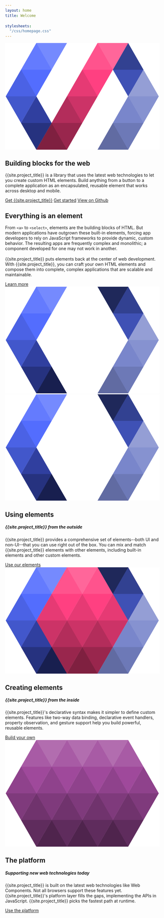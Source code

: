 ```yaml
---
layout: home
title: Welcome

stylesheets:
  "/css/homepage.css"
---
```


<section id="future" class="main-bg">
  <div class="panel left">
    <img src="/images/logos/p-logo.svg">
    <summary>
      <h1>Building blocks for the web</h1>
      <p>{{site.project_title}} is a library that uses the latest web technologies to let you create custom HTML elements. Build anything from a button to a complete application as an encapsulated, reusable element that works across desktop and mobile.</p>
      <polymer-ui-toolbar>
        <a href="/docs/start/getting-the-code.html" class="paper-button" data-download-button><polymer-ui-icon src="/images/picons/ic_archive_dark_.png"></polymer-ui-icon>Get {{site.project_title}}</a>
        <a href="/docs/start/usingelements.html" class="paper-button"><polymer-ui-icon src="/images/picons/ic_arrowForward_dark_.png"></polymer-ui-icon>Get started</a>
        <a href="https://github.com/polymer/polymer" class="paper-button" borderless>View on Github</a>
      </polymer-ui-toolbar>
    </summary>
  </div>
</section>
<section id="everything-element" class="main-purple">
  <!-- <nav class="bar" flexbox>
    <a href="#everything-element" flex>Return to the elegance of the element</a>
  </nav> -->
  <div class="panel right">
    <summary>
      <h1>Everything is an element</h1>
      <p>From <code>&lt;a&gt;</code> to <code>&lt;select&gt;</code>, elements are the building blocks of HTML. But modern applications have outgrown these built-in elements, forcing app developers to rely on JavaScript frameworks to provide dynamic, custom behavior.  The resulting apps are frequently complex and monolithic; a component developed for one may not work in another.
      <br><br>
      {{site.project_title}} puts elements back at the center of web development. With {{site.project_title}}, you can craft your own HTML elements and compose them into complete, complex applications that are scalable and maintainable.</p>
      <a href="/docs/start/everything.html" class="paper-button" borderless><polymer-ui-icon src="/images/picons/ic_arrowForward_light.png"></polymer-ui-icon>Learn more</a>
    </summary>
    <img src="/images/logos/p-elements.svg">
  </div>
</section>
<section id="architecture">
 <!--  <nav class="bar" flexbox>
    <a href="#architecture">The architecture of {{site.project_title}}</a>
  </nav> -->
  <div class="panel">
    <summary>
      <div class="box">
        <img src="/images/logos/p-elements.svg">
      </div>
      <h1 class="elements-using">Using elements</h1>
      <h5>{{site.project_title}} from the outside</h5>
      <p>{{site.project_title}} provides a comprehensive set of elements--both UI and non-UI--that you can use right out of the box. You can mix and match {{site.project_title}} elements with other elements, including built-in elements and other custom elements.</p>
      <a href="/docs/start/usingelements.html" class="paper-button" borderless><polymer-ui-icon src="/images/picons/ic_arrowForward_dark_.png"></polymer-ui-icon>Use our elements</a>
    </summary>
    <summary>
      <div class="box">
        <img src="/images/logos/p-create-elements.svg">
      </div>
      <h1 class="elements-creating">Creating elements</h1>
      <h5>{{site.project_title}} from the inside</h5>
      <p>{{site.project_title}}'s declarative syntax makes it simpler to define custom elements. Features like two-way data binding, declarative event handlers, property observation, and gesture support help you build powerful, reusable elements.</p>
      <a href="/docs/start/creatingelements.html" class="paper-button" borderless><polymer-ui-icon src="/images/picons/ic_arrowForward_dark_.png"></polymer-ui-icon>Build your own</a>
    </summary>
    <summary>
      <div class="box">
        <img src="/images/logos/p-platform.svg">
      </div>
      <h1 class="platform">The platform</h1>
      <h5>Supporting new web technologies today</h5>
      <p>{{site.project_title}} is built on the latest web technologies like Web Components. Not all browsers support these features yet. {{site.project_title}}'s platform layer fills the gaps, implementing the APIs in JavaScript. {{site.project_title}} picks the fastest path at runtime.</p>
      <a href="/docs/start/platform.html" class="paper-button" borderless><polymer-ui-icon src="/images/picons/ic_arrowForward_dark_.png"></polymer-ui-icon>Use the platform</a>
    </summary>
  </div>
</section>
<!-- <section id="quickstart">
  <div class="panel">
    <summary>
      <p>content here</p>
    </summary>
  </div>
</section>
 -->
